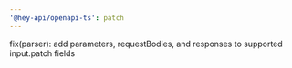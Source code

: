 ```yaml
---
'@hey-api/openapi-ts': patch
---
```


fix(parser): add parameters, requestBodies, and responses to supported input.patch fields
